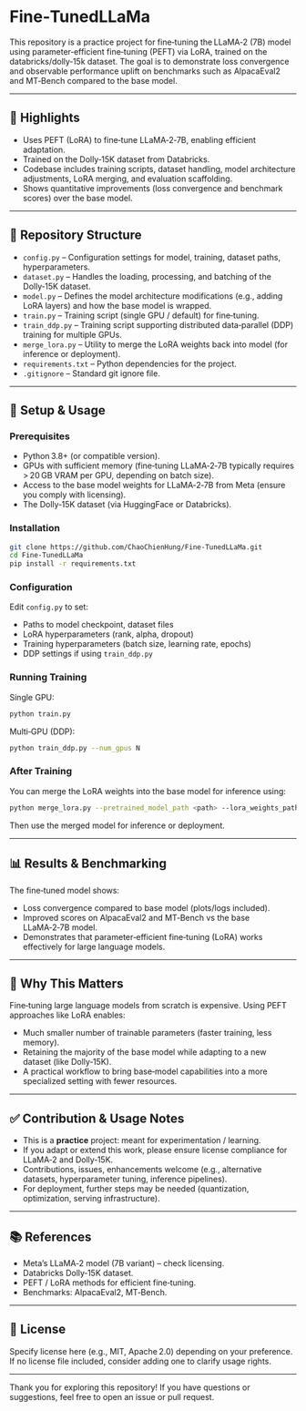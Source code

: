# Fine‑TunedLLaMa

This repository is a practice project for fine‑tuning the LLaMA‑2 (7B) model using parameter‑efficient fine‑tuning (PEFT) via LoRA, trained on the databricks/dolly‑15k dataset. The goal is to demonstrate loss convergence and observable performance uplift on benchmarks such as AlpacaEval2 and MT‑Bench compared to the base model.

---

## 🚀 Highlights

- Uses PEFT (LoRA) to fine‑tune LLaMA‑2‑7B, enabling efficient adaptation.  
- Trained on the Dolly‑15K dataset from Databricks.  
- Codebase includes training scripts, dataset handling, model architecture adjustments, LoRA merging, and evaluation scaffolding.  
- Shows quantitative improvements (loss convergence and benchmark scores) over the base model.

---

## 📁 Repository Structure

- `config.py` – Configuration settings for model, training, dataset paths, hyperparameters.  
- `dataset.py` – Handles the loading, processing, and batching of the Dolly‑15K dataset.  
- `model.py` – Defines the model architecture modifications (e.g., adding LoRA layers) and how the base model is wrapped.  
- `train.py` – Training script (single GPU / default) for fine‑tuning.  
- `train_ddp.py` – Training script supporting distributed data‑parallel (DDP) training for multiple GPUs.  
- `merge_lora.py` – Utility to merge the LoRA weights back into model (for inference or deployment).  
- `requirements.txt` – Python dependencies for the project.  
- `.gitignore` – Standard git ignore file.  

---

## 🔧 Setup & Usage

### Prerequisites

- Python 3.8+ (or compatible version).  
- GPUs with sufficient memory (fine‑tuning LLaMA‑2‑7B typically requires > 20 GB VRAM per GPU, depending on batch size).  
- Access to the base model weights for LLaMA‑2‑7B from Meta (ensure you comply with licensing).  
- The Dolly‑15K dataset (via HuggingFace or Databricks).  

### Installation
```bash
git clone https://github.com/ChaoChienHung/Fine‑TunedLLaMa.git  
cd Fine‑TunedLLaMa  
pip install -r requirements.txt  
```
### Configuration

Edit `config.py` to set:  

- Paths to model checkpoint, dataset files  
- LoRA hyperparameters (rank, alpha, dropout)  
- Training hyperparameters (batch size, learning rate, epochs)  
- DDP settings if using `train_ddp.py`  

### Running Training

Single GPU:
```bash
python train.py
```

Multi‑GPU (DDP):
```bash
python train_ddp.py --num_gpus N
```
### After Training

You can merge the LoRA weights into the base model for inference using:
```bash
python merge_lora.py --pretrained_model_path <path> --lora_weights_path <path> --output_path <merged_model_path>
```

Then use the merged model for inference or deployment.

---

## 📊 Results & Benchmarking

The fine‑tuned model shows:

- Loss convergence compared to base model (plots/logs included).  
- Improved scores on AlpacaEval2 and MT‑Bench vs the base LLaMA‑2‑7B model.  
- Demonstrates that parameter‑efficient fine‑tuning (LoRA) works effectively for large language models.

---

## 🧠 Why This Matters

Fine‐tuning large language models from scratch is expensive. Using PEFT approaches like LoRA enables:

- Much smaller number of trainable parameters (faster training, less memory).  
- Retaining the majority of the base model while adapting to a new dataset (like Dolly‑15K).  
- A practical workflow to bring base‑model capabilities into a more specialized setting with fewer resources.

---

## ✅ Contribution & Usage Notes

- This is a **practice** project: meant for experimentation / learning.  
- If you adapt or extend this work, please ensure license compliance for LLaMA‑2 and Dolly‑15K.  
- Contributions, issues, enhancements welcome (e.g., alternative datasets, hyperparameter tuning, inference pipelines).  
- For deployment, further steps may be needed (quantization, optimization, serving infrastructure).

---

## 📚 References

- Meta’s LLaMA‑2 model (7B variant) – check licensing.  
- Databricks Dolly‑15K dataset.  
- PEFT / LoRA methods for efficient fine‑tuning.  
- Benchmarks: AlpacaEval2, MT‑Bench.

---

## 📄 License

Specify license here (e.g., MIT, Apache 2.0) depending on your preference.  
If no license file included, consider adding one to clarify usage rights.

---

Thank you for exploring this repository! If you have questions or suggestions, feel free to open an issue or pull request.